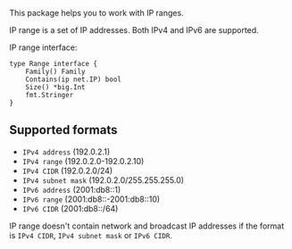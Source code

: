 

This package helps you to work with IP ranges.

IP range is a set of IP addresses. Both IPv4 and IPv6 are supported.

IP range interface:

```
type Range interface {
	Family() Family
	Contains(ip net.IP) bool
	Size() *big.Int
	fmt.Stringer
}
```  

## Supported formats

-   `IPv4 address` (192.0.2.1)
-   `IPv4 range` (192.0.2.0-192.0.2.10)
-   `IPv4 CIDR` (192.0.2.0/24)
-   `IPv4 subnet mask` (192.0.2.0/255.255.255.0)
-   `IPv6 address` (2001:db8::1)
-   `IPv6 range` (2001:db8::-2001:db8::10)
-   `IPv6 CIDR` (2001:db8::/64)

IP range doesn't contain network and broadcast IP addresses 
if the format is `IPv4 CIDR`, `IPv4 subnet mask` or `IPv6 CIDR`.  
